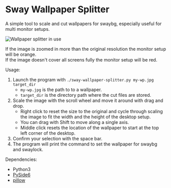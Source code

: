 # Sway Wallpaper Splitter

A simple tool to scale and cut wallpapers for swaybg, especially useful for
multi monitor setups.

![Wallpaper splitter in use](https://i.imgur.com/ya4NxvI.png)

If the image is zoomed in more than the original resolution the monitor setup
will be orange.\
If the image doesn't cover all screens fully the monitor setup will be red.

Usage:

1.  Launch the program with `./sway-wallpaper-splitter.py my-wp.jpg target_dir`
    *   `my-wp.jpg` is the path to to a wallpaper.
    *   `target_dir` is the directory path where the cut files are stored.
2.  Scale the image with the scroll wheel and move it around with drag and drop.
    *   Right click to reset the size to the original and cycle through scaling
        the image to fit the width and the height of the desktop setup.
    *   You can drag with Shift to move along a single axis.
    *   Middle click resets the location of the wallpaper to start at the top
        left corner of the desktop.
3.  Confirm your selection with the space bar.
4.  The program will print the command to set the wallpaper for swaybg and swaylock.

Dependencies:

*   Python3
*   [PySide6](https://pypi.org/project/PySide6)
*   [pillow](https://pypi.org/project/pillow)
